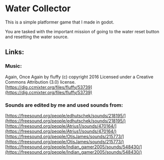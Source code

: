 # Water Collector

This is a simple platformer game that I made in godot.

You are tasked with the important mission of going to the water reset button and resetting the water source.

## Links:

### Music:

Again, Once Again by fluffy (c) copyright 2016 Licensed under a Creative Commons Attribution (3.0) license. [https://dig.ccmixter.org/files/fluffy/53739](https://dig.ccmixter.org/files/fluffy/53739)

### Sounds are edited by me and used sounds from:

[https://freesound.org/people/edhutschek/sounds/218195/](https://freesound.org/people/edhutschek/sounds/218195/)
[https://freesound.org/people/Atrius1/sounds/470164/](https://freesound.org/people/Atrius1/sounds/470164/)
[https://freesound.org/people/OtisJames/sounds/215773/](https://freesound.org/people/OtisJames/sounds/215773/)
[https://freesound.org/people/Indian_gamer2005/sounds/548430/](https://freesound.org/people/Indian_gamer2005/sounds/548430/)
